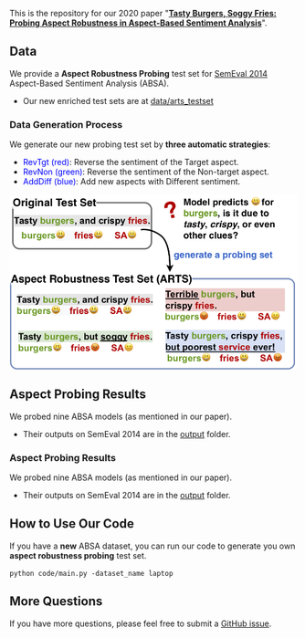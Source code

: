 
This is the repository for our 2020 paper 
"[**Tasty Burgers, Soggy Fries: Probing Aspect Robustness in Aspect-Based Sentiment Analysis**](http://zhijing-jin.com/files/papers/absa2020.pdf)".

## Data
We provide a **Aspect Robustness Probing** test set for [SemEval 2014](http://alt.qcri.org/semeval2014/task4/) Aspect-Based Sentiment Analysis (ABSA).
- Our new enriched test sets are at [data/arts_testset](data/arts_testset/)

### Data Generation Process

We generate our new probing test set by **three automatic strategies**: 
- <span style="color:blue">RevTgt (red)</span>: Reverse the sentiment of the Target aspect.
- <span style="color:blue">RevNon (green)</span>: Reverse the sentiment of the Non-target aspect.
- <span style="color:blue">AddDiff (blue)</span>: Add new aspects with Different sentiment.


<img src="data/img/overview.png" alt="drawing" width="600" style="display: block;
  margin-left: auto;
  margin-right: auto; "/>

## Aspect Probing Results
We probed nine ABSA models (as mentioned in our paper). 
- Their outputs on SemEval 2014 are in the [output](output) folder.

### Aspect Probing Results
We probed nine ABSA models (as mentioned in our paper). 
- Their outputs on SemEval 2014 are in the [output](output) folder.

## How to Use Our Code

If you have a **new** ABSA dataset, you can run our code to generate you own **aspect robustness probing** test set.
```
python code/main.py -dataset_name laptop
``` 

## More Questions
If you have more questions, please feel free to submit a [GitHub issue](https://github.com/zhijing-jin/ARTS_testset/issues).


 

